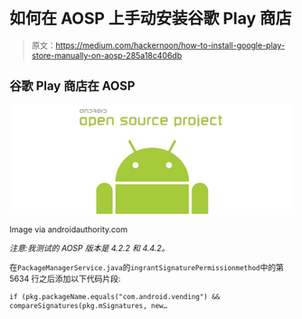 # 如何在 AOSP 上手动安装谷歌 Play 商店

> 原文：<https://medium.com/hackernoon/how-to-install-google-play-store-manually-on-aosp-285a18c406db>

## 谷歌 Play 商店在 AOSP

![](img/ce52f23915f4606fb25092a7badd1880.png)

Image via androidauthority.com

*注意:我测试的 AOSP 版本是 4.2.2 和 4.4.2。*

在`PackageManagerService.java`的`ingrantSignaturePermissionmethod`中的第 5634 行之后添加以下代码片段:

```
if (pkg.packageName.equals("com.android.vending") && compareSignatures(pkg.mSignatures, new…
```